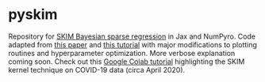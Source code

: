 # pyskim
Repository for [SKIM Bayesian sparse regression](https://arxiv.org/abs/1905.06501) in Jax and NumPyro. Code adapted from [this paper](https://arxiv.org/abs/1905.06501) and [this tutorial](http://num.pyro.ai/en/latest/examples/sparse_regression.html) with major modifications to plotting routines and hyperparameter optimization. More verbose explanation coming soon. Check out this [Google Colab tutorial](https://colab.research.google.com/drive/1hZPsjLAQGobymd1Hc2qISJXMXscYGsU3#scrollTo=pg4tu9NMlupd) highlighting the SKIM kernel technique on COVID-19 data (circa April 2020).
